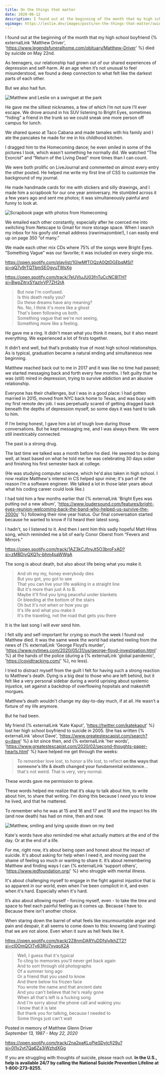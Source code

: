 ```yaml
---
title: On the things that matter
date: 2020-06-12
description: I found out at the beginning of the month that my high school boyfriend Matthew Driver died by suicide on May 22nd. Since then, I've been thinking a lot about memory and what really matters.
ogimage: https://leslie.dev/images/posts/on-the-things-that-matter/swingset.jpg
---
```


I found out at the beginning of the month that my high school boyfriend {% externalLink 'Matthew Driver', 'https://www.legendsfuneralhome.com/obituary/Matthew-Driver' %} died by suicide on May 22nd.

As teenagers, our relationship had grown out of our shared experiences of depression and self-harm. At an age when it’s not unusual to feel misunderstood, we found a deep connection to what felt like the darkest parts of each other.

But we also had fun.

![Matthew and Leslie on a swingset at the park](/images/posts/on-the-things-that-matter/swingset.jpg)

He gave me the silliest nicknames, a few of which I’m not sure I’ll ever escape. We drove around in his SUV listening to Bright Eyes, sometimes “hiding” a friend in the trunk so we could sneak one more person off campus for lunch. 

We shared queso at Taco Cabana and made tamales with his family and I ate the pancakes he made for me in his childhood kitchen. 

I dragged him to the Homecoming dance; he even smiled in some of the pictures I took, which wasn't something he normally did. We watched “The Exorcist” and “Return of the Living Dead” more times than I can count. 

We were both prolific on LiveJournal and commented on almost every entry the other posted. He helped me write my first line of CSS to customize the background of my journal.

He made handmade cards for me with stickers and silly drawings, and I made him a scrapbook for our one year anniversary. He stumbled across it a few years ago and sent me photos; it was simultaneously painful and funny to look at.

![Scrapbook page with photos from Homecoming](/images/posts/on-the-things-that-matter/scrapbook.jpg)

We emailed each other constantly, especially after he coerced me into switching from Netscape to Gmail for more storage space. When I search my inbox for his goofy old email address (rawrimazombie!), I can easily end up on page 350 “of many.”

We made each other mix CDs where 75% of the songs were Bright Eyes. “Something Vague” was our favorite; it was included on every single mix.

https://open.spotify.com/playlist/1GlwMfTOQzA0QtDGEbqMSi?si=qQ7v9rTQTbmSEOgvuTWsXg

https://open.spotify.com/track/7eUVluJU03fnTuCcNC8ITH?si=BwpZitrxSYazIvVP7ZH2rA

> But now I'm confused.<br />
Is this death really you?<br />
Do these dreams have any meaning?<br />
No. No, I think it's more like a ghost<br />
That's been following us both.<br />
Something vague that we're not seeing,<br />
Something more like a feeling.<br />

He gave me a ring. It didn't mean what you think it means, but it also meant everything. We experienced a lot of firsts together.

It didn’t end well, but that’s probably true of most high school relationships. As is typical, graduation became a natural ending and simultaneous new beginning.

<div class="separator"></div>

Matthew reached back out to me in 2017 and it was like no time had passed; we started messaging back and forth every few months. I felt guilty that he was (still) mired in depression, trying to survive addiction and an abusive relationship. 

Everyone has their challenges, but I was in a good place: I had gotten married in 2015, moved from NYC back home to Texas, and was busy with my first remote dev job. I was perpetually scared of getting dragged back beneath the depths of depression myself, so some days it was hard to talk to him.

If I’m being honest, I gave him a lot of tough love during those conversations. But he kept messaging me, and I was always there. We were still inextricably connected. 

The past is a strong drug.

The last time we talked was a month before he died. He seemed to be doing well, at least based on what he told me: he was celebrating 30 days sober and finishing his first semester back at college.

(He was studying computer science, which he'd also taken in high school. I now realize Matthew's interest in CS helped spur mine; it's part of the reason I’m a software engineer. We talked a lot in those later years about what his coding career could look like.)

I had told him a few months earlier that {% externalLink 'Bright Eyes was putting out a new album', 'https://www.loudersound.com/features/bright-eyes-reunion-welcoming-back-the-band-who-helped-us-survive-the-2000s' %} following their nine year hiatus. Our final conversation started because he wanted to know if I’d heard their latest song. 

I hadn't, so I listened to it. And then I sent him this sadly hopeful Matt Hires song, which reminded me a bit of early Conor Oberst from “Fevers and Mirrors.” 

https://open.spotify.com/track/1AZ3kCJfnyJt5O3broFxAD?si=zMBDiyQXQ1y-bhm4saWWgA

The song is about death, but also about life being what you make it.

> And oh my my, honey everybody dies<br />
But you got, you got to see<br />
That you can live your life walking in a straight line<br />
But it's more than just A to B.<br />
Maybe it'll find you lying peaceful under blankets<br />
Or bleeding at the bottom of the stairs<br />
Oh but it's not when or how you go<br />
It's life and what you make it<br />
It's the traveling, not the road that gets you there<br />

It is the last song I will ever send him.

<div class="separator separator--alt"></div>

I felt silly and self-important for crying so much the week I found out Matthew died. It was the same week the world had started reeling from the news of {% externalLink 'George Floyd’s murder', 'https://www.nytimes.com/2020/05/31/us/george-floyd-investigation.html' %} at the hands of the police (during a {% externalLink 'global pandemic', 'https://covidtracking.com/' %}, no less). 

I tried to distract myself from the guilt I felt for having such a strong reaction to Matthew's death. Dying is a big deal to those who are left behind, but it felt like a very personal sidebar during a world uprising about systemic injustice, set against a backdrop of overflowing hopsitals and makeshift morgues.

Matthew’s death wouldn't change my day-to-day much, if at all. He wasn’t a fixture of my life anymore.

But he had been.

My friend {% externalLink 'Kate Kaput', 'https://twitter.com/katekaput' %} lost her high school boyfriend to suicide in 2005. She has written {% externalLink 'about Dave', 'https://www.greatestescapist.com/search?q=dave' %} a lot since then, and {% externalLink 'her words', 'https://www.greatestescapist.com/2020/02/second-thoughts-paper-hearts.html' %} have helped me get through the weeks:

> To remember love lost, to honor a life lost, to reflect **on the ways that someone's life & death changed your fundamental existence**... that's not weird. That is very, very normal.

These words gave me permission to grieve. 

These words helped me realize that it’s okay to talk about him, to write about him, to share that writing. I'm doing this because I _need_ you to know he lived, and that he mattered.

To remember who he was at 15 and 16 and 17 and 18 and the impact his life (and now death) has had on mine, then and now.

![Matthew, smiling and lying upside down on my bed](/images/posts/on-the-things-that-matter/matthew.jpg)

Kate's words have also reminded me what actually matters at the end of the day. Or at the end of a life.

For me, right now, it’s about being open and honest about the impact of suicide. It's about asking for help when I need it, and moving past the shame of feeling so much or wanting to share it. It’s about remembering Matthew and finding ways I can {% externalLink 'support others', 'https://www.jedfoundation.org/' %} who struggle with mental illness.

It's about challenging myself to engage in the fight against injustice that is so apparent in our world, even when I've been complicit in it, and even when it's hard. Especially when it's hard.

It’s also about allowing myself - forcing myself, even - to take the time and space to feel each painful feeling as it comes up. Because I have to. Because there isn't another choice.

When staring down the barrel of what feels like insurmountable anger and pain and despair, it all seems to come down to this: knowing (and trusting) that we are not alone. Even when it sure as hell feels like it.

https://open.spotify.com/track/2Z8nmDARYuDDfsIylkhZT2?si=cl0OmQCtTy63RU7xyqoX2A

> Well, I guess that it's typical<br />
To cling to memories you'll never get back again<br />
And to sort through old photographs<br />
Of a summer long ago<br />
Or a friend that you used to know<br />
And there below his frozen face<br />
You wrote the name and that ancient date<br />
And you can't believe that he's really gone<br />
When all that's left is a fucking song<br />
And I'm sorry about the phone call and waking you<br />
I know that it is late<br />
But thank you for talking, because I needed to<br />
Some things just can't wait

Posted in memory of Matthew Glenn Driver<br />
_September 13, 1987 - May 22, 2020_

https://open.spotify.com/track/2na2paKLoPieSDyIcfj29u?si=0l1v2yt7Qa6Za3jWzhdXGg

If you are struggling with thoughts of suicide, please reach out. **In the U.S., help is available 24/7 by calling the National Suicide Prevention Lifeline at 1-800-273-8255.**

